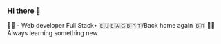 ### Hi there 👋

👨‍💻 - Web developer Full Stack•
🇪🇺🇪🇦🇬🇧🇵🇹/Back home again 🇧🇷
🧠📖 Always learning something new
